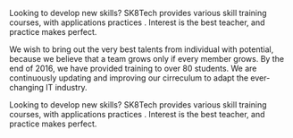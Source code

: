 Looking to develop new skills? SK8Tech provides various skill training courses, with applications practices . Interest is the best teacher, and practice makes perfect.

We wish to bring out the very best talents from individual with potential, because we believe that a team grows only if every member grows. By the end of 2016, we have provided training to over 80 students. We are continuously updating and improving our cirreculum to adapt the ever-changing IT industry. 

Looking to develop new skills? SK8Tech provides various skill training courses, with applications practices . Interest is the best teacher, and practice makes perfect.